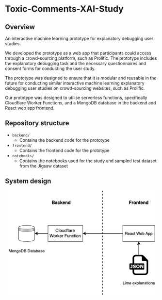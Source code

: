 # Toxic-Comments-XAI-Study

## Overview

An interactive machine learning prototype for explanatory debugging user studies.

We developed the prototype as a web app that participants could access through a crowd-sourcing platform, such as Prolific. The prototype includes the explanatory debugging task and the necessary questionnaires and consent forms for conducting the user study.

The prototype was designed to ensure that it is modular and reusable in the future for conducting similar interactive machine learning explanatory debugging user studies on crowd-sourcing websites, such as Prolific.

Our prototype was designed to utilise serverless functions, specifically Cloudflare Worker Functions, and a MongoDB database in the backend and React web app frontend.

## Repository structure

- `backend/`
  - Contains the backend code for the prototype
- `frontend/`
  - Contains the frontend code for the prototype
- `notebooks/`
  - Contains the notebooks used for the study and sampled test dataset from the Jigsaw dataset

## System design

![System Diagram](system_diagram.png)
